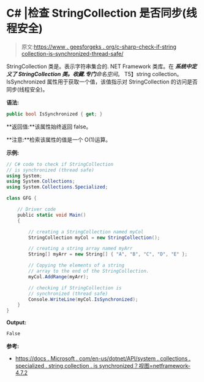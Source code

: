 # C# |检查 StringCollection 是否同步(线程安全)

> 原文:[https://www . geesforgeks . org/c-sharp-check-if-string collection-is-synchronized-thread-safe/](https://www.geeksforgeeks.org/c-sharp-check-if-stringcollection-is-synchronized-thread-safe/)

StringCollection 类是。表示字符串集合的. NET Framework 类库。在 ***系统中定义了 StringCollection 类。收藏.专门**命名空间*。
T5】string collection。IsSynchronized 属性用于获取一个值，该值指示对 StringCollection 的访问是否同步(线程安全)。

**语法:**

```cs
public bool IsSynchronized { get; }

```

**返回值:**该属性始终返回 false。

**注意:**检索该属性的值是一个 O(1)运算。

**示例:**

```cs
// C# code to check if StringCollection
// is synchronized (thread safe)
using System;
using System.Collections;
using System.Collections.Specialized;

class GFG {

    // Driver code
    public static void Main()
    {

        // creating a StringCollection named myCol
        StringCollection myCol = new StringCollection();

        // creating a string array named myArr
        String[] myArr = new String[] { "A", "B", "C", "D", "E" };

        // Copying the elements of a string
        // array to the end of the StringCollection.
        myCol.AddRange(myArr);

        // checking if StringCollection is
        // synchronized (thread safe)
        Console.WriteLine(myCol.IsSynchronized);
    }
}
```

**Output:**

```cs
False

```

**参考:**

*   [https://docs . Microsoft . com/en-us/dotnet/API/system . collections . specialized . string collection . is synchronized？视图=netframework-4.7.2](https://docs.microsoft.com/en-us/dotnet/api/system.collections.specialized.stringcollection.issynchronized?view=netframework-4.7.2)